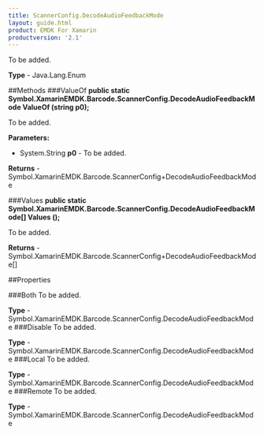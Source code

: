 ```yaml
---
title: ScannerConfig.DecodeAudioFeedbackMode
layout: guide.html 
product: EMDK For Xamarin 
productversion: '2.1' 
---
```

To be added.

**Type** - Java.Lang.Enum

##Methods
###ValueOf
**public static Symbol.XamarinEMDK.Barcode.ScannerConfig.DecodeAudioFeedbackMode ValueOf (string p0);**

To be added.

**Parameters:** 

* System.String **p0** - To be added.

**Returns** - Symbol.XamarinEMDK.Barcode.ScannerConfig+DecodeAudioFeedbackMode

###Values
**public static Symbol.XamarinEMDK.Barcode.ScannerConfig.DecodeAudioFeedbackMode[] Values ();**

To be added.


**Returns** - Symbol.XamarinEMDK.Barcode.ScannerConfig+DecodeAudioFeedbackMode[]

##Properties

###Both
To be added.

**Type** - Symbol.XamarinEMDK.Barcode.ScannerConfig.DecodeAudioFeedbackMode
###Disable
To be added.

**Type** - Symbol.XamarinEMDK.Barcode.ScannerConfig.DecodeAudioFeedbackMode
###Local
To be added.

**Type** - Symbol.XamarinEMDK.Barcode.ScannerConfig.DecodeAudioFeedbackMode
###Remote
To be added.

**Type** - Symbol.XamarinEMDK.Barcode.ScannerConfig.DecodeAudioFeedbackMode


